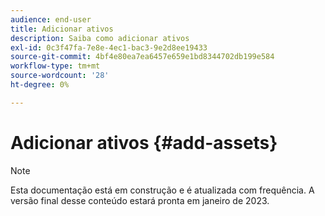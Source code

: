 ```yaml
---
audience: end-user
title: Adicionar ativos
description: Saiba como adicionar ativos
exl-id: 0c3f47fa-7e8e-4ec1-bac3-9e2d8ee19433
source-git-commit: 4bf4e80ea7ea6457e659e1bd8344702db199e584
workflow-type: tm+mt
source-wordcount: '28'
ht-degree: 0%

---
```


# Adicionar ativos {#add-assets}

>[!NOTE]
>
>Esta documentação está em construção e é atualizada com frequência. A versão final desse conteúdo estará pronta em janeiro de 2023.
